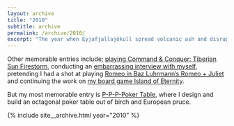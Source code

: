 ```yaml
---
layout: archive
title: "2010"
subtitle: archive
permalink: /archive/2010/
excerpt: "The year when Eyjafjallajökull spread volcanic ash and disrupts air traffic in Europe."
---
```

Other memorable entries include; [playing Command & Conquer: Tiberian Sun Firestorm][cc], conducting an [embarrassing interview with myself][interview], pretending I had a shot at playing [Romeo in Baz Luhrmann’s Romeo + Juliet][leo] and continuing the work on [my board game Island of Eternity][prototype].

But my most memorable entry is [P-P-P-Poker Table][poker], where I design and build an octagonal poker table out of birch and European pruce.

[cc]: /blog/a-trip-down-nostalgia-avenue
[interview]: /blog/the-10-second-interview
[leo]: /blog/leo-you-bastard
[prototype]: /blog/prototype-4
[poker]: /blog/p-p-p-poker-table
[2010]: /archive/2010

{% include site__archive.html year="2010" %}